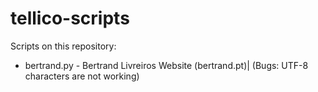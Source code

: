 # tellico-scripts

Scripts on this repository:
- bertrand.py - Bertrand Livreiros Website (bertrand.pt)| (Bugs: UTF-8 characters are not working)
